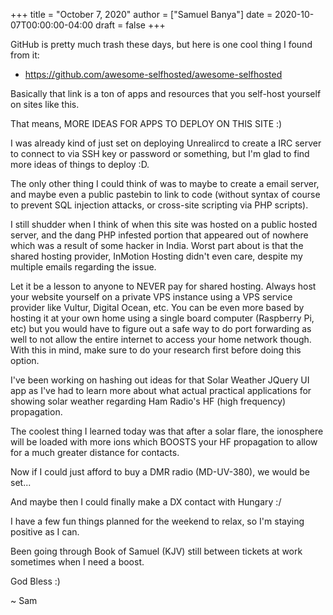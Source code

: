 +++
title = "October 7, 2020"
author = ["Samuel Banya"]
date = 2020-10-07T00:00:00-04:00
draft = false
+++

GitHub is pretty much trash these days, but here is one cool thing I found from it:

-   <https://github.com/awesome-selfhosted/awesome-selfhosted>

Basically that link is a ton of apps and resources that you self-host yourself
on sites like this.

That means, MORE IDEAS FOR APPS TO DEPLOY ON THIS SITE :)

I was already kind of just set on deploying Unrealircd to create a IRC server
to connect to via SSH key or password or something, but I'm glad to find more
ideas of things to deploy :D.

The only other thing I could think of was to maybe to create a email server,
and maybe even a public pastebin to link to code (without syntax of course to
prevent SQL injection attacks, or cross-site scripting via PHP scripts).

I still shudder when I think of when this site was hosted on a public hosted
server, and the dang PHP infested portion that appeared out of nowhere which was
a result of some hacker in India. Worst part about is that the shared hosting
provider, InMotion Hosting didn't even care, despite my multiple emails
regarding the issue.

Let it be a lesson to anyone to NEVER pay for shared hosting. Always host your
website yourself on a private VPS instance using a VPS service provider like
Vultur, Digital Ocean, etc. You can be even more based by hosting it at your
own home using a single board computer (Raspberry Pi, etc) but you would
have to figure out a safe way to do port forwarding as well to not allow
the entire internet to access your home network though. With this in mind,
make sure to do your research first before doing this option.

I've been working on hashing out ideas for that Solar Weather JQuery UI app as
I've had to learn more about what actual practical applications for showing solar
weather regarding Ham Radio's HF (high frequency) propagation.

The coolest thing I learned today was that after a solar flare, the ionosphere
will be loaded with more ions which BOOSTS your HF propagation to allow for
a much greater distance for contacts.

Now if I could just afford to buy a DMR radio (MD-UV-380), we would be set...

And maybe then I could finally make a DX contact with Hungary :/

I have a few fun things planned for the weekend to relax, so I'm staying positive
as I can.

Been going through Book of Samuel (KJV) still between tickets at work sometimes
when I need a boost.

God Bless :)

~ Sam
